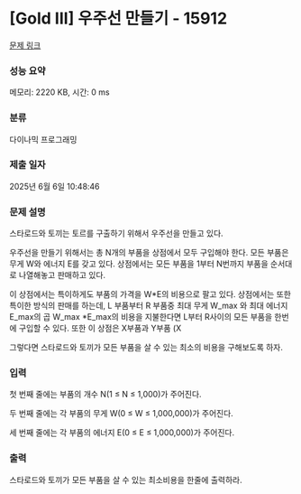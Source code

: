 # [Gold III] 우주선 만들기 - 15912 

[문제 링크](https://www.acmicpc.net/problem/15912) 

### 성능 요약

메모리: 2220 KB, 시간: 0 ms

### 분류

다이나믹 프로그래밍

### 제출 일자

2025년 6월 6일 10:48:46

### 문제 설명

<p>스타로드와 토끼는 토르를 구출하기 위해서 우주선을 만들고 있다.</p>

<p>우주선을 만들기 위해서는 총 N개의 부품을 상점에서 모두 구입해야 한다. 모든 부품은 무게 W와 에너지 E를 갖고 있다. 상점에서는 모든 부품을 1부터 N번까지 부품을 순서대로 나열해놓고 판매하고 있다. </p>

<p>이 상점에서는 특이하게도 부품의 가격을 W*E의 비용으로 팔고 있다. 상점에서는 또한 특이한 방식의 판매를 하는데, L 부품부터 R 부품중 최대 무게 W_max 와 최대 에너지 E_max의 곱 W_max *E_max의 비용을 지불한다면 L부터 R사이의 모든 부품을 한번에 구입할 수 있다. 또한 이 상점은 X부품과 Y부품 (X<Y)을 동시에 구입하거나 X부품을 Y부품 보다 먼저 구입할 순 있지만, Y부품을 X부품보다 먼저 구입할 순 없다.</p>

<p>그렇다면 스타로드와 토끼가 모든 부품을 살 수 있는 최소의 비용을 구해보도록 하자.</p>

### 입력 

 <p>첫 번째  줄에는 부품의 개수 N(1 ≤ N ≤ 1,000)가 주어진다. </p>

<p>두 번째 줄에는 각 부품의 무게 W(0 ≤ W ≤ 1,000,000)가 주어진다.</p>

<p>세 번째 줄에는 각 부품의 에너지 E(0 ≤ E ≤ 1,000,000)가 주어진다.</p>

### 출력 

 <p>스타로드와 토끼가 모든 부품을 살 수 있는 최소비용을 한줄에 출력하라.</p>

